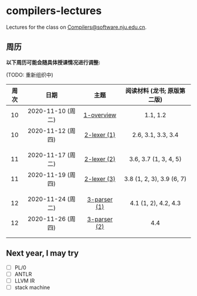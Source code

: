 # compilers-lectures

Lectures for the class on [Compilers@software.nju.edu.cn](https://github.com/orgs/courses-at-nju-by-hfwei/teams/compilers-course-at-nju-software/repositories).

## 周历

**以下周历可能会随具体授课情况进行调整:**

(TODO: 重新组织中)

| 周次 | 日期 | 主题 | 阅读材料 (龙书; 原版第二版) |
| :---: | :---: | :---: | :---: |
| 10 | 2020-11-10 (周二) | [1-overview](https://github.com/courses-at-nju-by-hfwei/compilers-lectures/tree/master/1-overview) | 1.1, 1.2 |
| 10 | 2020-11-12 (周四) | [2-lexer (1)](https://github.com/courses-at-nju-by-hfwei/compilers-lectures/tree/master/2-lexer) | 2.6, 3.1, 3.3, 3.4 |
| | | |
| | | |
| 11 | 2020-11-17 (周二) | [2-lexer (2)](https://github.com/courses-at-nju-by-hfwei/compilers-lectures/tree/master/2-lexer) | 3.6, 3.7 (1, 3, 4, 5) |
| 11 | 2020-11-19 (周四) | [2-lexer (3)](https://github.com/courses-at-nju-by-hfwei/compilers-lectures/tree/master/2-lexer) | 3.8 (1, 2, 3), 3.9 (6, 7) |
| | | | 
| | | | 
| 12 | 2020-11-24 (周二) | [3-parser (1)](https://github.com/courses-at-nju-by-hfwei/compilers-lectures/tree/master/3-parser) | 4.1 (1, 2), 4.2, 4.3 |
| 12 | 2020-11-26 (周四) | [3-parser (2)](https://github.com/courses-at-nju-by-hfwei/compilers-lectures/tree/master/3-parser) | 4.4 |
| | | | 
| | | | 

## Next year, I may try
- [ ] PL/0
- [ ] ANTLR
- [ ] LLVM IR
- [ ] stack machine